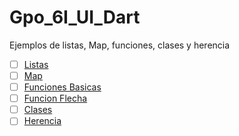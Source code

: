 # Gpo_6I_UI_Dart
Ejemplos de listas, Map, funciones, clases y herencia
- [ ] [Listas](https://dartpad.dartlang.org/4b9ffc52309d8ec4b473ec4f0fbc4355)
- [ ] [Map](https://dartpad.dartlang.org/)
- [ ] [Funciones Basicas](https://dartpad.dartlang.org/)
- [ ] [Funcion Flecha](https://dartpad.dartlang.org/)
- [ ] [Clases](https://dartpad.dartlang.org/)
- [ ] [Herencia](https://dartpad.dartlang.org/)
